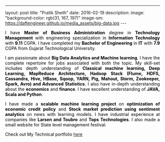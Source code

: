 ---
layout: post
title: "Pratik Sheth"
date: 2016-02-19
description:
image: "background-color: rgb(31, 167, 197)"
image-sm: https://daftengineer.github.io/media_assets/big-data.jpg
---<!--background-color: rgb(31, 167, 197); background-position: center center; background-repeat: no-repeat; background: -webkit-gradient(radial, center center, 0, center center, 460, from(#98fb98), to(#2F2727)); background: -webkit-radial-gradient(circle, #98fb98, #2F2727); background: -moz-radial-gradient(circle, #98fb98, #2F2727); background: -ms-radial-gradient(circle, #98fb98, #2F2727);-->
<div style="color:black;">
<p style="text-align:justify;">I have <b>Master of Business Administration</b> degree in <b>Technology Management</b> with engineering specialization in <b>Information Technology</b> with <b>9.11</b> CGPA. I have completed my <b>Bachelor of Engineering</b> in <b>IT</b> with <b>7.9</b> CGPA from Gujarat Technological University.</p>
<p style="text-align:justify;">I am passionate about <b>Big Data Analytics and Machine learning</b>. I have the complete repertoire for jobs associated with both the topic. My skill-set includes depth understanding of <b>Classical machine learning, Deep Learning, MapReduce Architecture, Hadoop Stack (Flume, HDFS, Cassandra, Hive, HBase, Sqoop, YARN, Pig, Mahout, Storm, Zookeeper, Spark, Avro) and Advanced Statistics.</b> I also have in-depth understanding about the <b>economics</b> and <b>finance</b>. I have excellent understanding of <b>JAVA, Scala and Python</b>.</p>
<p style="text-align:justify;">I have made a <b>scalable machine learning project</b> on <b>optimization of economic credit policy</b> and <b>Stock market prediction using sentiment analytics</b> on news with learning models. I have industrial experience at companies like <b>Larsen and Toubro</b> and <b>Tops Technologies</b>. I also made a small website for State level management festival.</p>
<p>Check out My Technical portfolio <a href="https://daftengineer.wordpress.com/posts/">here</a></p></div>
